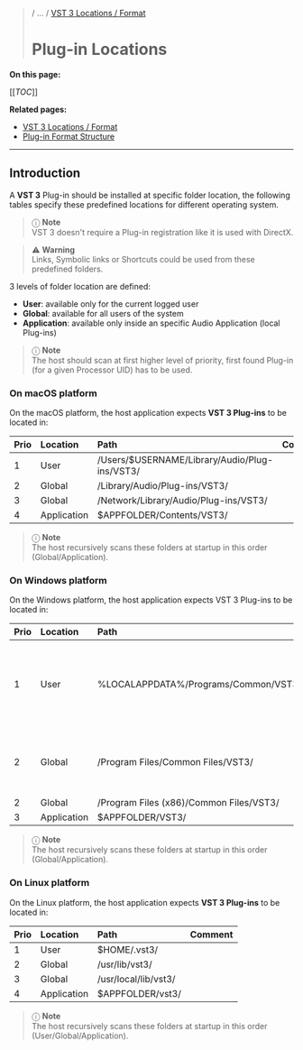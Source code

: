>/ ... / [VST 3 Locations / Format](../Locations+Format/Index.md)
>
># Plug-in Locations

**On this page:**

[[_TOC_]]

**Related pages:**

- [VST 3 Locations / Format](../Locations+Format/Index.md)
- [Plug-in Format Structure](../Locations+Format/Plugin+Format.md)

---

## Introduction

A **VST 3** Plug-in should be installed at specific folder location, the following tables specify these predefined locations for different operating system.

>ⓘ **Note**<br>
>VST 3 doesn't require a Plug-in registration like it is used with DirectX.

>⚠️ **Warning**<br>
>Links, Symbolic links or Shortcuts could be used from these predefined folders.

3 levels of folder location are defined:

- **User**: available only for the current logged user
- **Global**: available for all users of the system
- **Application**: available only inside an specific Audio Application (local Plug-ins)

>ⓘ **Note**<br>
>The host should scan at first higher level of priority, first found Plug-in (for a given Processor UID) has to be used.

### On macOS platform

On the macOS platform, the host application expects **VST 3 Plug-ins** to be located in:

| Prio | Location | Path | Comment |
| :- | :- | :- | :- |
| 1 |  User | /Users/$USERNAME/Library/Audio/Plug-ins/VST3/ |
| 2 |  Global | /Library/Audio/Plug-ins/VST3/ |
| 3 |  Global | /Network/Library/Audio/Plug-ins/VST3/ |
| 4 |  Application | $APPFOLDER/Contents/VST3/ |

>ⓘ **Note**<br>
>The host recursively scans these folders at startup in this order (Global/Application).

### On Windows platform

On the Windows platform, the host application expects VST 3 Plug-ins to be located in:

| Prio | Location | Path | Comment |
| :- | :- | :- | :- |
| 1 | User | %LOCALAPPDATA%/Programs/Common/VST3/ | FOLDERID_UserProgramFilesCommon</p> native bitdepth:</p> • 32bit Plug-in on 32bit OS,<br> • 64bit on 64bit OS<br> Mainly used for development use case. |
| 2 | Global | /Program Files/Common Files/VST3/ | FOLDERID_ProgramFilesCommon</p> native bitdepth:</p> • 32bit Plug-in on 32bit OS,<br> • 64bit on 64bit OS |
| 2 | Global | /Program Files (x86)/Common Files/VST3/ | 32bit Plug-ins on 64bit Windows |
| 3 | Application | $APPFOLDER/VST3/ | |

>ⓘ **Note**<br>
>The host recursively scans these folders at startup in this order (Global/Application).

### On Linux platform

On the Linux platform, the host application expects **VST 3 Plug-ins** to be located in:

| Prio | Location | Path | Comment |
| :- | :- | :- | :- |
| 1 | User | $HOME/.vst3/ |
| 2 | Global | /usr/lib/vst3/ |
| 3 | Global | /usr/local/lib/vst3/ |
| 4 | Application | $APPFOLDER/vst3/ |	

>ⓘ **Note**<br>
>The host recursively scans these folders at startup in this order (User/Global/Application).